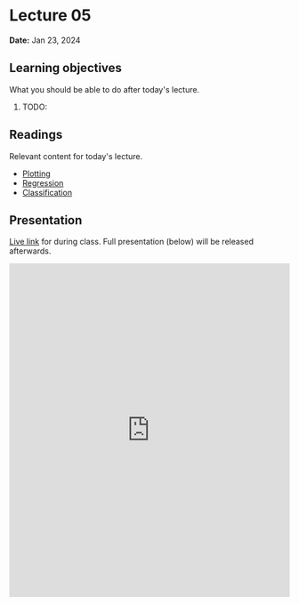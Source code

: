 # Lecture 05

**Date:** Jan 23, 2024

## Learning objectives

What you should be able to do after today's lecture.

1.  TODO:

## Readings

Relevant content for today's lecture.

-   [Plotting](../../../modules/intro/plotting/)
-   [Regression](../../../modules/intro/regression/)
-   [Classification](../../../modules/intro/classification/)

## Presentation

[Live link]() for during class.
Full presentation (below) will be released afterwards.

<iframe src="https://slides.com/aalexmmaldonado/biosc1540-2024s-l05/embed?byline=hidden&share=hidden" width="100%" height="600" title="biosc1540-2024s-L05-pre" scrolling="no" frameborder="0" webkitallowfullscreen mozallowfullscreen allowfullscreen></iframe>
